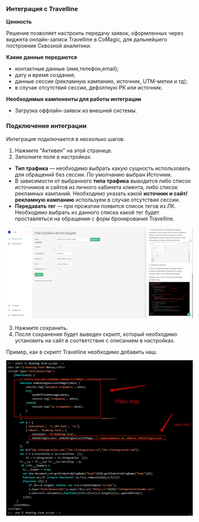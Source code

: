 ### Интеграция с Travelline <br />

**Ценность**   <br />

Решение позволяет настроить передачу заявок, оформленных через виджета онлайн-записи Travelline в CoMagic, для дальнейшего построения Сквозной аналитики. <br />

 **Какие данные передаются**     <br />
  
- контактные данные (имя,телефон,email);
- дату и время создания;
- данные сессии (рекламную кампанию, источник, UTM-метки и тд);
- в случае отсутствия сессии, дефолтную РК или источник. <br /> 

**Необходимые кампоненты для работы интеграции**   <br />
- Загрузка оффлайн-заявок из внешней системы. <br />


### Подключение интеграции  <br />

Интеграция подключается в несколько шагов: <br />

1. Нажмите "Активен" на этой странице. <br />
2. Заполните поля в настройках.  <br />

- **Тип трафика** — необходимо выбрать какую сущность использовать для обращений без сессии. По умолчанию выбран Источник. <br />  
- В зависимости от выбранного **типа трафика** выводится либо список источников и сайтов  из личного кабинета клиента, либо список рекламных кампаний. Необходимо указать какой **источник и сайт/рекламную кампанию** используем в случае отсутствия сессии.<br /> 
- **Передавать тег** — при прожатии появится список тегов из ЛК. Необходимо выбрать из данного списка какой тег будет проставляться на обращения с форм бронирования Travelline.  <br />  
 
![image](travelline_rk.gif)
 <br />  
 
3. Нажмите сохранить.  <br />  
4. После сохранения будет выведен скрипт, который необходимо установить на сайт в соответствие с описанием в настройках.  <br />  

Пример, как в скрипт Travelline необходимо добавить наш.  <br />  

![image](travelline_2.png)


